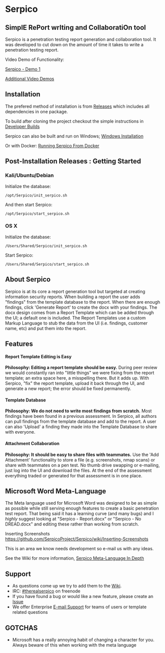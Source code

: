 # Serpico
## SimplE RePort wrIting and CollaboratiOn tool
Serpico is a penetration testing report generation and collaboration tool. It was developed to cut down on the amount of time it takes to write a penetration testing report.

Video Demo of Functionality:

[Serpico - Demo 1](https://www.youtube.com/watch?v=G_qYcL4ynSc)

[Additional Video Demos](https://github.com/SerpicoProject/Serpico/wiki#online-demos)

## Installation

The prefered method of installation is from [Releases](https://github.com/SerpicoProject/Serpico/releases) which includes all dependencies in one package. 

To build after cloning the project checkout the simple instructions in [Developer Builds](https://github.com/SerpicoProject/Serpico/wiki/Developer-Build)

Serpico can also be built and run on Windows; [Windows Installation](https://github.com/SerpicoProject/Serpico/wiki/Windows-Installation)

Or with Docker:
[Running Serpico From Docker](https://github.com/SerpicoProject/Serpico/wiki/Running-Serpico-From-Docker)

## Post-Installation Releases : Getting Started

### Kali/Ubuntu/Debian 

Initialize the database:
```
/opt/Serpico/init_serpico.sh
```

And then start Serpico:
```
/opt/Serpico/start_serpico.sh
```

### OS X

Initialize the database:
```
/Users/Shared/Serpico/init_serpico.sh
```

Start Serpico:
```
/Users/Shared/Serpico/start_serpico.sh
```

## About Serpico
Serpico is at its core a report generation tool but targeted at creating information security reports. When building a report the user adds "findings" from the template database to the report. When there are enough findings, click 'Generate Report' to create the docx with your findings. The docx design comes from a Report Template which can be added through the UI; a default one is included. The Report Templates use a custom Markup Language to stub the data from the UI (i.e. findings, customer name, etc) and put them into the report.

## Features
#### Report Template Editing is Easy
**Philosophy: Editing a report template should be easy.**
During peer review we would constantly ran into "little things" we were fixing from the report template; an extra space here, a misspelling there. But it adds up. With Serpico, "fix" the report template, upload it back through the UI, and generate a new report; the error should be fixed permanently.

#### Template Database
**Philosophy: We do not need to write most findings from scratch.**
Most findings have been found in a previous assessment. In Serpico, all authors can pull findings from the template database and add to the report. A user can also 'Upload' a finding they made into the Template Database to share with everyone.

#### Attachment Collaboration
**Philosophy: It should be easy to share files with teammates.**
Use the 'Add Attachment' functionality to store a file (e.g. screenshots, nmap scans) or share with teammates on a pen test. No thumb drive swapping or e-mailing, just log into the UI and download the files. At the end of the assessment everything traded or generated for that assessment is in one place.


## Microsoft Word Meta-Language
The Meta language used for Microsoft Word was designed to be as simple as possible while still serving enough features to create a basic penetration test report.  That being said it has a learning curve (and many bugs) and I _highly_ suggest looking at "Serpico - Report.docx" or "Serpico - No DREAD.docx" and editing these rather than working from scratch.

Inserting Screenshots
https://github.com/SerpicoProject/Serpico/wiki/Inserting-Screenshots

This is an area we know needs development so e-mail us with any ideas.

See the Wiki for more information, [Serpico Meta-Language In Depth](https://github.com/SerpicoProject/Serpico/wiki/Serpico-Meta-Language-In-Depth)

## Support
- As questions come up we try to add them to the [Wiki](https://github.com/MooseDojo/Serpico/wiki).
- IRC: [#therealserpico](http://webchat.freenode.net/?channels=%23therealserpico&uio=d4) on freenode
- If you have found a bug or would like a new feature, please create an [Issue](https://github.com/SerpicoProject/Serpico/issues/new)
- We offer Enterprise [E-mail Support](https://www.serpicoproject.com/purchase/) for teams of users or template related questions

## GOTCHAS
- Microsoft has a really annoying habit of changing a character for you. Always beware of this when working with the meta language
